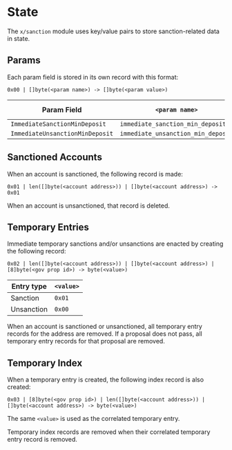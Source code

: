 <!--
order: 2
-->

# State

The `x/sanction` module uses key/value pairs to store sanction-related data in state.

## Params

Each param field is stored in its own record with this format:

```
0x00 | []byte(<param name>) -> []byte(<param value>)
```

| Param Field                      | `<param name>`                     | `<param value>` format |
|----------------------------------|------------------------------------|------------------------|
| `ImmediateSanctionMinDeposit`    | `immediate_sanction_min_deposit`   | `sdk.Coins.String()`   |
| `ImmediateUnsanctionMinDeposit`  | `immediate_unsanction_min_deposit` | `sdk.Coins.String()`   |

## Sanctioned Accounts

When an account is sanctioned, the following record is made:

```
0x01 | len([]byte(<account address>)) | []byte(<account address>) -> 0x01
```

When an account is unsanctioned, that record is deleted.

## Temporary Entries

Immediate temporary sanctions and/or unsanctions are enacted by creating the following record:

```
0x02 | len([]byte(<account address>)) | []byte(<account address>) | [8]byte(<gov prop id>) -> byte(<value>)
```

| Entry type | `<value>` |
|------------|-----------|
| Sanction   | `0x01`    |
| Unsanction | `0x00`    |

When an account is sanctioned or unsanctioned, all temporary entry records for the address are removed.
If a proposal does not pass, all temporary entry records for that proposal are removed.

## Temporary Index

When a temporary entry is created, the following index record is also created:

```
0x03 | [8]byte(<gov prop id>) | len([]byte(<account address>)) | []byte(<account address>) -> byte(<value>)
```

The same `<value>` is used as the correlated temporary entry.

Temporary index records are removed when their correlated temporary entry record is removed.
